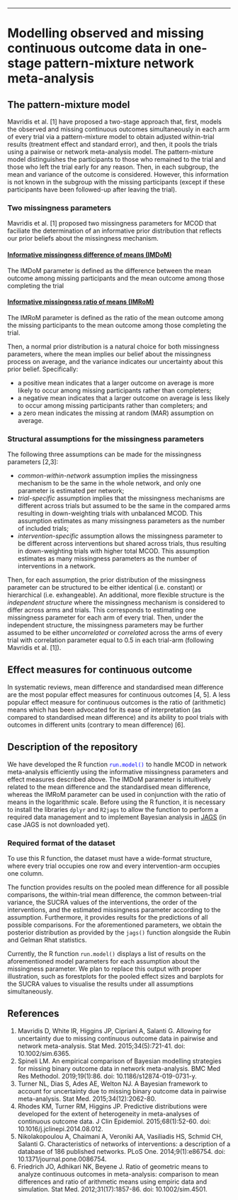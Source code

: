 ***

#  Modelling observed and missing continuous outcome data in one-stage pattern-mixture network meta-analysis

## The pattern-mixture model

Mavridis et al. [1] have proposed a two-stage approach that, first, models the observed and missing continuous outcomes simultaneously in each arm of every trial via a pattern-mixture model to obtain adjusted within-trial results (treatment effect and standard error), and then, it pools the trials using a pairwise or network meta-analysis model. The pattern-mixture model distinguishes the participants to those who remained to the trial and those who left the trial early for any reason. Then, in each subgroup, the mean and variance of the outcome is considered. However, this information is not known in the subgroup with the missing participants (except if these participants have been followed-up after leaving the trial).

### Two missingness parameters

Mavridis et al. [1] proposed two missingness parameters for MCOD that faciliate the determination of an informative prior distribution that reflects our prior beliefs about the missingness mechanism. 

#### <ins>Informative missingness difference of means (IMDoM)</ins>

The IMDoM parameter is defined as the difference between the mean outcome among missing participants and the mean outcome among those completing the trial

#### <ins>Informative missingness ratio of means (IMRoM)</ins>

The IMRoM parameter is defined as the ratio of the mean outcome among the missing participants to the mean outcome among those completing the trial.

Then, a normal prior distribution is a natural choice for both missingness parameters, where the mean implies our belief about the missingness process on average, and the variance indicates our uncertainty about this prior belief. Specifically:

+ a positive mean indicates that a larger outcome on average is more likely to occur among missing participants rather than completers;
+ a negative mean indicates that a larger outcome on average is less likely to occur among missing participants rather than completers; and
+ a zero mean indicates the missing at random (MAR) assumption on average.


### Structural assumptions for the missingness parameters

The following three assumptions can be made for the missingness parameters [2,3]:

+ *common-within-network* assumption implies the missingness mechanism to be the same in the whole network, and only one parameter is estimated per network;
+ *trial-specific* assumption implies that the missingness mechanisms are different across trials but assumed to be the same in the compared arms resulting in down-weighting trials with unbalanced MCOD. This assumption estimates as many missingness parameters as the number of included trials;
+ *intervention-specific* assumption allows the missingness parameter to be different across interventions but shared across trials, thus resulting in down-weighting trials with higher total MCOD. This assumption estimates as many missingness parameters as the number of interventions in a network.

Then, for each assumption, the prior distribution of the missingness parameter can be structured to be either identical (i.e. constant) or hierarchical (i.e. exhangeable). An additional, more flexible structure is the *independent structure* where the missingness mechanism is considered to differ across arms and trials. This corresponds to estimating one missingness parameter for each arm of every trial. Then, under the independent structure, the missingness parameters may be further assumed to be either *uncorrelated* or *correlated* across the arms of every trial with correlation parameter equal to 0.5 in each trial-arm (following Mavridis et al. [1]).   

## Effect measures for continuous outcome 

In systematic reviews, mean difference and standardised mean difference are the most popular effect measures for continuous outcomes [4, 5]. A less popular effect measure for continuous outcomes is the ratio of (arithmetic) means which has been advocated for its ease of interpretation (as compared to  standardised mean difference) and its ability to pool trials with outcomes in different units (contrary to mean difference) [6]. 


## Description of the repository

We have developed the R function <span style="color: blue;">`run.model()`</span> to handle MCOD in network meta-analysis efficiently using the informative missingness parameters and effect measures described above. The IMDoM parameter is intuitively related to the mean difference and the standardised mean difference, whereas the IMRoM parameter can be used in conjunction with the ratio of means in the logarithmic scale. Before using the R function, it is necessary to install the libraries `dplyr` and `R2jags` to allow the function to perform a required data management and to implement Bayesian analysis in [JAGS](https://sourceforge.net/projects/mcmc-jags/) (in case JAGS is not downloaded yet). 


### Required format of the dataset 

To use this R function, the dataset must have a wide-format structure, where every trial occupies one row and every intervention-arm occupies one column. 

The function provides results on the pooled mean difference for all possible comparisons, the within-trial mean difference, the common between-trial variance, the SUCRA values of the interventions, the order of the interventions, and the estimated missingness parameter according to the assumption. Furthermore, it provides results for the predictions of all possible comparisons. For the aforementioned parameters, we obtain the posterior distribution as provided by the `jags()` function alongside the Rubin and Gelman Rhat statistics. 

Currently, the R function `run.model()` displays a list of results on the aforementioned model parameters for each assumption about the missingness parameter. 
We plan to replace this output with proper illustration, such as forestplots for the pooled effect sizes and barplots for the SUCRA values to visualise the results under all assumptions simultaneously.


## References
1. Mavridis D, White IR, Higgins JP, Cipriani A, Salanti G. Allowing for uncertainty due to missing continuous outcome data in pairwise and network meta-analysis. Stat Med. 2015;34(5):721-41. doi: 10.1002/sim.6365.
2. Spineli LM. An empirical comparison of Bayesian modelling strategies for missing binary outcome data in network meta-analysis. BMC Med Res Methodol. 2019;19(1):86. doi: 10.1186/s12874-019-0731-y.
3. Turner NL, Dias S, Ades AE, Welton NJ. A Bayesian framework to account for uncertainty due to missing binary outcome data in pairwise meta-analysis. Stat Med. 2015;34(12):2062-80.
4. Rhodes KM, Turner RM, Higgins JP. Predictive distributions were developed for the extent of heterogeneity in meta-analyses of continuous outcome data. J Clin Epidemiol. 2015;68(1):52-60. doi: 10.1016/j.jclinepi.2014.08.012.
5. Nikolakopoulou A, Chaimani A, Veroniki AA, Vasiliadis HS, Schmid CH, Salanti G. Characteristics of networks of interventions: a description of a database of 186 published networks. PLoS One. 2014;9(1):e86754. doi: 10.1371/journal.pone.0086754.
6. Friedrich JO, Adhikari NK, Beyene J. Ratio of geometric means to analyze continuous outcomes in meta-analysis: comparison to mean differences and ratio of arithmetic means using empiric data and simulation. Stat Med. 2012;31(17):1857-86. doi: 10.1002/sim.4501.
